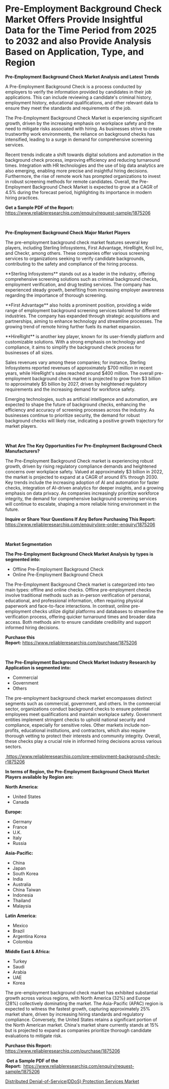 <p><h1>Pre-Employment Background Check Market Offers Provide Insightful Data for the Time Period from 2025 to 2032 and also Provide Analysis Based on Application, Type, and Region</h1></p><p><strong>Pre-Employment Background Check Market Analysis and Latest Trends</strong></p>
<p><p>A Pre-Employment Background Check is a process conducted by employers to verify the information provided by candidates in their job applications. This can include reviewing a candidate's criminal history, employment history, educational qualifications, and other relevant data to ensure they meet the standards and requirements of the job. </p><p>The Pre-Employment Background Check Market is experiencing significant growth, driven by the increasing emphasis on workplace safety and the need to mitigate risks associated with hiring. As businesses strive to create trustworthy work environments, the reliance on background checks has intensified, leading to a surge in demand for comprehensive screening services.</p><p>Recent trends indicate a shift towards digital solutions and automation in the background check process, improving efficiency and reducing turnaround times. Integration with HR technologies and the use of big data analytics are also emerging, enabling more precise and insightful hiring decisions. Furthermore, the rise of remote work has prompted organizations to invest in robust screening methods for remote candidates. Overall, the Pre-Employment Background Check Market is expected to grow at a CAGR of 4.5% during the forecast period, highlighting its importance in modern hiring practices.</p></p>
<p><strong>Get a Sample PDF of the Report:&nbsp;</strong> <a href="https://www.reliableresearchiq.com/enquiry/request-sample/1875206?utm_campaign=3276&utm_medium=2&utm_source=Github&utm_content=ia&utm_term=11032025&utm_id=pre-employment-background-check">https://www.reliableresearchiq.com/enquiry/request-sample/1875206</a></p>
<p>&nbsp;</p>
<p><strong>Pre-Employment Background Check Major Market Players</strong></p>
<p><p>The pre-employment background check market features several key players, including Sterling Infosystems, First Advantage, HireRight, Kroll Inc, and Checkr, among others. These companies offer various screening services to organizations seeking to verify candidate backgrounds, contributing to the safety and compliance of the hiring process.</p><p>**Sterling Infosystems** stands out as a leader in the industry, offering comprehensive screening solutions such as criminal background checks, employment verification, and drug testing services. The company has experienced steady growth, benefiting from increasing employer awareness regarding the importance of thorough screening. </p><p>**First Advantage** also holds a prominent position, providing a wide range of employment background screening services tailored for different industries. The company has expanded through strategic acquisitions and partnerships, aiming to enhance technology and streamline processes. The growing trend of remote hiring further fuels its market expansion.</p><p>**HireRight** is another key player, known for its user-friendly platform and customizable solutions. With a strong emphasis on technology and compliance, it aims to simplify the background check process for businesses of all sizes. </p><p>Sales revenues vary among these companies; for instance, Sterling Infosystems reported revenues of approximately $700 million in recent years, while HireRight's sales reached around $400 million. The overall pre-employment background check market is projected to grow from $3 billion to approximately $5 billion by 2027, driven by heightened regulatory requirements and the increasing demand for workforce safety. </p><p>Emerging technologies, such as artificial intelligence and automation, are expected to shape the future of background checks, enhancing the efficiency and accuracy of screening processes across the industry. As businesses continue to prioritize security, the demand for robust background checks will likely rise, indicating a positive growth trajectory for market players.</p></p>
<p>&nbsp;</p>
<p><strong>What Are The Key Opportunities For Pre-Employment Background Check Manufacturers?</strong></p>
<p><p>The Pre-Employment Background Check market is experiencing robust growth, driven by rising regulatory compliance demands and heightened concerns over workplace safety. Valued at approximately $3 billion in 2022, the market is projected to expand at a CAGR of around 8% through 2030. Key trends include the increasing adoption of AI and automation for faster checks, integration of AI-driven analytics for deeper insights, and a growing emphasis on data privacy. As companies increasingly prioritize workforce integrity, the demand for comprehensive background screening services will continue to escalate, shaping a more reliable hiring environment in the future.</p></p>
<p><strong>Inquire or Share Your Questions If Any Before Purchasing This Report:</strong> <a href="https://www.reliableresearchiq.com/enquiry/pre-order-enquiry/1875206?utm_campaign=3276&utm_medium=2&utm_source=Github&utm_content=ia&utm_term=11032025&utm_id=pre-employment-background-check">https://www.reliableresearchiq.com/enquiry/pre-order-enquiry/1875206</a></p>
<p>&nbsp;</p>
<p><strong>Market Segmentation</strong></p>
<p><strong>The Pre-Employment Background Check Market Analysis by types is segmented into:</strong></p>
<p><ul><li>Offline Pre-Employment Background Check</li><li>Online Pre-Employment Background Check</li></ul></p>
<p><p>The Pre-Employment Background Check market is categorized into two main types: offline and online checks. Offline pre-employment checks involve traditional methods such as in-person verification of personal, educational, and professional information, often requiring physical paperwork and face-to-face interactions. In contrast, online pre-employment checks utilize digital platforms and databases to streamline the verification process, offering quicker turnaround times and broader data access. Both methods aim to ensure candidate credibility and support informed hiring decisions.</p></p>
<p><strong>Purchase this Report:&nbsp;</strong><a href="https://www.reliableresearchiq.com/purchase/1875206?utm_campaign=3276&utm_medium=2&utm_source=Github&utm_content=ia&utm_term=11032025&utm_id=pre-employment-background-check">https://www.reliableresearchiq.com/purchase/1875206</a></p>
<p>&nbsp;</p>
<p><strong>The Pre-Employment Background Check Market Industry Research by Application is segmented into:</strong></p>
<p><ul><li>Commercial</li><li>Government</li><li>Others</li></ul></p>
<p><p>The pre-employment background check market encompasses distinct segments such as commercial, government, and others. In the commercial sector, organizations conduct background checks to ensure potential employees meet qualifications and maintain workplace safety. Government entities implement stringent checks to uphold national security and compliance, especially for sensitive roles. Other markets include non-profits, educational institutions, and contractors, which also require thorough vetting to protect their interests and community integrity. Overall, these checks play a crucial role in informed hiring decisions across various sectors.</p></p>
<p><a href="https://www.reliableresearchiq.com/pre-employment-background-check-r1875206?utm_campaign=3276&utm_medium=2&utm_source=Github&utm_content=ia&utm_term=11032025&utm_id=pre-employment-background-check">&nbsp;https://www.reliableresearchiq.com/pre-employment-background-check-r1875206</a></p>
<p><strong>In terms of Region, the Pre-Employment Background Check Market Players available by Region are:</strong></p>
<p>
    <p> <strong> North America: </strong>
        <ul>
            <li>United States</li>
            <li>Canada</li>
        </ul>
        </p> 
    <p> <strong> Europe: </strong>
        <ul>
            <li>Germany</li>
            <li>France</li>
            <li>U.K.</li>
            <li>Italy</li>
            <li>Russia</li>
        </ul>
        </p> 
    <p> <strong> Asia-Pacific: </strong>
        <ul>
            <li>China</li>
            <li>Japan</li>
            <li>South Korea</li>
            <li>India</li>
            <li>Australia</li>
            <li>China Taiwan</li>
            <li>Indonesia</li>
            <li>Thailand</li>
            <li>Malaysia</li>
        </ul>
        </p> 
    <p> <strong> Latin America: </strong>
        <ul>
            <li>Mexico</li>
            <li>Brazil</li>
            <li>Argentina Korea</li>
            <li>Colombia</li>
        </ul>
        </p> 
    <p> <strong> Middle East & Africa: </strong>
        <ul>
            <li>Turkey</li>
            <li>Saudi</li>
            <li>Arabia</li>
            <li>UAE</li>
            <li>Korea</li>
        </ul>
    </p>
    </p>
<p><p>The pre-employment background check market has exhibited substantial growth across various regions, with North America (32%) and Europe (28%) collectively dominating the market. The Asia-Pacific (APAC) region is expected to witness the fastest growth, capturing approximately 25% market share, driven by increasing hiring standards and regulatory compliance. Conversely, the United States retains a significant portion of the North American market. China's market share currently stands at 15% but is projected to expand as companies prioritize thorough candidate evaluations to mitigate risk.</p></p>
<p><strong>Purchase this Report: </strong><a href="https://www.reliableresearchiq.com/purchase/1875206?utm_campaign=3276&utm_medium=2&utm_source=Github&utm_content=ia&utm_term=11032025&utm_id=pre-employment-background-check">https://www.reliableresearchiq.com/purchase/1875206</a></p>
<p>&nbsp;<strong>Get a Sample PDF of the Report:&nbsp;&nbsp;</strong><a href="https://www.reliableresearchiq.com/enquiry/request-sample/1875206?utm_campaign=3276&utm_medium=2&utm_source=Github&utm_content=ia&utm_term=11032025&utm_id=pre-employment-background-check">https://www.reliableresearchiq.com/enquiry/request-sample/1875206</a></p>
<p><strong></strong></p>
<p><p><a href="https://github.com/molayrabeta/Market-Research-Report-List-1/blob/main/distributed-denial-of-serviceddos-protection-services-market.md?utm_campaign=3276&utm_medium=2&utm_source=Github&utm_content=ia&utm_term=11032025&utm_id=pre-employment-background-check">Distributed Denial-of-Service(DDoS) Protection Services Market</a></p></p>
